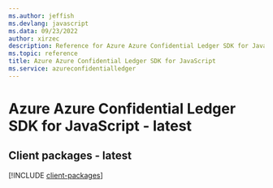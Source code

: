 ```yaml
---
ms.author: jeffish
ms.devlang: javascript
ms.data: 09/23/2022
author: xirzec
description: Reference for Azure Azure Confidential Ledger SDK for JavaScript
ms.topic: reference
title: Azure Azure Confidential Ledger SDK for JavaScript
ms.service: azureconfidentialledger
---
```

# Azure Azure Confidential Ledger SDK for JavaScript - latest

## Client packages - latest
[!INCLUDE [client-packages](azure-confidential-ledger-client-index.md)]